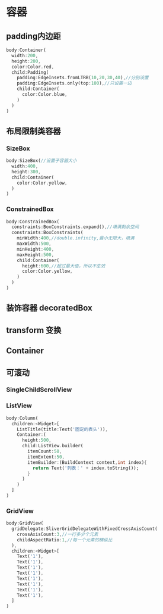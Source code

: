 # 容器

## padding内边距

```dart
body:Container(
  width:200,
  height:200,
  color:Color.red,
  child:Padding(
    padding:EdgeInsets.fromLTRB(10,20,30,40),//分别设置
    padding:EdgeInsets.only(top:100),//只设置一边
    child:Container(
      color:Color.blue,
    )
  )
)
```

## 布局限制类容器

### SizeBox

```dart
body:SizeBox(//设置子容器大小
  width:400,
  height:300,
  child:Container(
    color:Color.yellow,
  )
)
```

### ConstrainedBox

```dart
body:ConstrainedBox(
  constraints:BoxConstraints.expand(),//填满剩余空间
  constraints:BoxConstraints(
    minWidth:400,//double.infinity,最小无限大，填满
    maxWidth:500,
    minHeight:400,
    maxHeight:500,
    child:Container(
      height:600,//超过最大值，所以不生效
      color:Color.yellow,
    )
  )
)
```

## 装饰容器 decoratedBox

## transform 变换

## Container

## 可滚动

### SingleChildScrollView

### ListView

```dart
body:Column(
  children:<Widget>[
    ListTitle(title:Text('固定的表头')),
    Container:(
      height:500,
      child:ListView.builder(
        itemCount:50,
        itemExtent:50,
        itemBuilder:(BuildContext context,int index){
          return Text('列表：' + index.toString());
        }
      )
    )
  ]
)
```

### GridView

```dart
body:GridView(
  gridDelegate:SliverGridDelegateWithFixedCrossAxisCount(
    crossAxisCount:3,//一行多少个元素
    childAspectRatio:1,//每一个元素的横纵比
  ),
  children:<Widget>[
    Text('1'),
    Text('1'),
    Text('1'),
    Text('1'),
    Text('1'),
    Text('1'),
    Text('1'),
    Text('1'),
  ]
)
```
